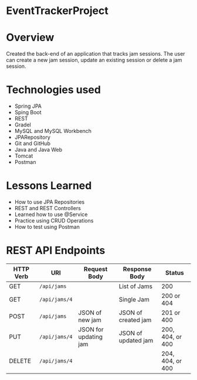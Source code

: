 # EventTrackerProject

# Overview
Created the back-end of an application that tracks jam sessions. The user can create a new jam session, update an existing session or delete a jam session.

# Technologies used
- Spring JPA
- Sping Boot
- REST
- Gradel
- MySQL and MySQL Workbench
- JPARepository
- Git and GitHub
- Java and Java Web
- Tomcat
- Postman

# Lessons Learned
- How to use JPA Repositories
- REST and REST Controllers
- Learned how to use @Service
- Practice using CRUD Operations
- How to test using Postman

# REST API Endpoints

|HTTP Verb|     URI      | Request Body |  Response Body  |   Status  |
|---------|--------------|--------------|-----------------|-----------|
| GET     | `/api/jams`  |              | List of Jams    | 200       |
| GET     | `/api/jams/4`|              | Single Jam      | 200 or 404|
| POST    | `/api/jams`  | JSON of new jam | JSON of created jam | 201 or 400 |
| PUT     | `/api/jams/4`| JSON for updating jam | JSON of updated jam | 200, 404, or 400 |
| DELETE  | `/api/jams/4`|              |                 | 204, 404, or 400 |